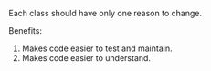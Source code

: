 Each class should have only one reason to change.

Benefits:
1. Makes code easier to test and maintain.
2. Makes code easier to understand.